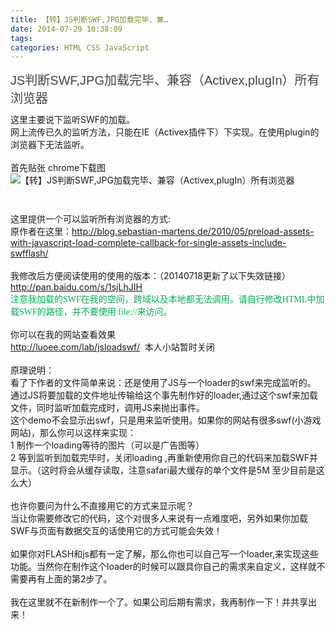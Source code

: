 ```yaml
---
title: 【转】JS判断SWF,JPG加载完毕、兼…
date: 2014-07-29 10:38:09
tags: 
categories: HTML CSS JavaScript
---
```


<!--more-->


<div id="sina_keyword_ad_area2" class="articalContent   newfont_family">
<div style="">
<h2 style="font-size:20px; font-family:tahoma,helvetica,'microsoft yahei',arial; float:left; font-weight:normal; color:rgb(69,69,69); padding-bottom:0px; padding-top:0px; padding-left:0px; margin:0px 0px 10px; padding-right:0px">
JS判断SWF,JPG加载完毕、兼容（Activex,plugIn）所有浏览器</h2>
</div>
<div style="">
<p style="padding-bottom:0px; padding-top:0px; padding-left:0px; margin:0px; padding-right:0px">
这里主要说下监听SWF的加载。<br>
</p>
<p style="padding-bottom:0px; padding-top:0px; padding-left:0px; margin:0px; padding-right:0px">
网上流传已久的监听方法，只能在IE（Activex插件下）下实现。在使用plugin的浏览器下无法监听。</p>
<p style="padding-bottom:0px; padding-top:0px; padding-left:0px; margin:0px; padding-right:0px">
<br>
</p>
<p style="padding-bottom:0px; padding-top:0px; padding-left:0px; margin:0px; padding-right:0px">
首先贴张&nbsp;<wbr>chrome下载图</p>
<p style="padding-bottom:0px; padding-top:0px; padding-left:0px; margin:0px; padding-right:0px">
<img title="" src="http://simg.sinajs.cn/blog7style/images/common/sg_trans.gif" name="image_operate_34031406250906205" alt="【转】JS判断SWF,JPG加载完毕、兼容（Activex,plugIn）所有浏览器" style="margin-bottom:8px; max-width:758px; border-top:0px; border-right:0px; vertical-align:top; border-bottom:0px; clear:both; border-left:0px"></p>
<p style="padding-bottom:0px; padding-top:0px; padding-left:0px; margin:0px; padding-right:0px">
<br>
</p>
<p style="padding-bottom:0px; padding-top:0px; padding-left:0px; margin:0px; padding-right:0px">
<br>
</p>
<p style="padding-bottom:0px; padding-top:0px; padding-left:0px; margin:0px; padding-right:0px">
这里提供一个可以监听所有浏览器的方式:</p>
<p style="padding-bottom:0px; padding-top:0px; padding-left:0px; margin:0px; padding-right:0px">
原作者在这里：<a target="_blank" href="http://blog.sebastian-martens.de/2010/05/preload-assets-with-load-complete-callback-for-single-assets-include-swfflash/" target="_blank">http://blog.sebastian-martens.de/2010/05/preload-assets-with-javascript-load-complete-callback-for-single-assets-include-swfflash/</a>&nbsp;<wbr></p>
<p style="padding-bottom:0px; padding-top:0px; padding-left:0px; margin:0px; padding-right:0px">
<br>
</p>
<p style="padding-bottom:0px; padding-top:0px; padding-left:0px; margin:0px; padding-right:0px">
我修改后方便阅读使用的使用的版本：（20140718更新了以下失效链接）</p>
<p style="padding-bottom:0px; padding-top:0px; padding-left:0px; margin:0px; padding-right:0px">
<a target="_blank" href="http://115.com/file/an2apn9y#jsLoadSwf.rar" target="_blank"></a><a target="_blank" title="" href="http://pan.baidu.com/s/1sjLhJIH" target="_blank">http://pan.baidu.com/s/1sjLhJIH</a>&nbsp;<wbr>&nbsp;<wbr><br>
</p>
<p style="padding-bottom:0px; padding-top:0px; padding-left:0px; margin:0px; padding-right:0px">
<span style="color:rgb(0,176,80)"><span style="font-family:Tahoma">注意我加载的SWF在我的空间，跨域以及本地都无法调用。请自行修改HTML中加载SWF的路径，并不要使用&nbsp;<wbr>file://来访问。</span></span></p>
<p style="padding-bottom:0px; padding-top:0px; padding-left:0px; margin:0px; padding-right:0px">
<br>
</p>
<p style="padding-bottom:0px; padding-top:0px; padding-left:0px; margin:0px; padding-right:0px">
你可以在我的网站查看效果</p>
<p style="padding-bottom:0px; padding-top:0px; padding-left:0px; margin:0px; padding-right:0px">
<a target="_blank" href="http://luoee.com/lab/jsloadswf/" target="_blank">http://luoee.com/lab/jsloadswf/</a>&nbsp;<wbr>&nbsp;<wbr>本人小站暂时关闭<br>
</p>
<p style="padding-bottom:0px; padding-top:0px; padding-left:0px; margin:0px; padding-right:0px">
<br>
</p>
<p style="padding-bottom:0px; padding-top:0px; padding-left:0px; margin:0px; padding-right:0px">
原理说明：</p>
<p style="padding-bottom:0px; padding-top:0px; padding-left:0px; margin:0px; padding-right:0px">
看了下作者的文件简单来说：还是使用了JS与一个loader的swf来完成监听的。</p>
<p style="padding-bottom:0px; padding-top:0px; padding-left:0px; margin:0px; padding-right:0px">
通过JS将要加载的文件地址传输给这个事先制作好的loader,通过这个swf来加载文件，同时监听加载完成时，调用JS来抛出事件。</p>
<p style="padding-bottom:0px; padding-top:0px; padding-left:0px; margin:0px; padding-right:0px">
这个demo不会显示出swf，只是用来监听使用。如果你的网站有很多swf(小游戏网站)，那么你可以这样来实现：</p>
<p style="padding-bottom:0px; padding-top:0px; padding-left:0px; margin:0px; padding-right:0px">
1&nbsp;<wbr>制作一个loading等待的图片（可以是广告图等）</p>
<p style="padding-bottom:0px; padding-top:0px; padding-left:0px; margin:0px; padding-right:0px">
2&nbsp;<wbr>等到监听到加载完毕时，关闭loading&nbsp;<wbr>,再重新使用你自己的代码来加载SWF并显示。（这时将会从缓存读取，注意safari最大缓存的单个文件是5M&nbsp;<wbr>至少目前是这么大）</p>
<p style="padding-bottom:0px; padding-top:0px; padding-left:0px; margin:0px; padding-right:0px">
<br>
</p>
<p style="padding-bottom:0px; padding-top:0px; padding-left:0px; margin:0px; padding-right:0px">
也许你要问为什么不直接用它的方式来显示呢？</p>
<p style="padding-bottom:0px; padding-top:0px; padding-left:0px; margin:0px; padding-right:0px">
当让你需要修改它的代码，这个对很多人来说有一点难度吧，另外如果你加载SWF与页面有数据交互的话使用它的方式可能会失效！</p>
<p style="padding-bottom:0px; padding-top:0px; padding-left:0px; margin:0px; padding-right:0px">
<br>
</p>
<p style="padding-bottom:0px; padding-top:0px; padding-left:0px; margin:0px; padding-right:0px">
如果你对FLASH和js都有一定了解，那么你也可以自己写一个loader,来实现这些功能。当然你在制作这个loader的时候可以跟具你自己的需求来自定义，这样就不需要再有上面的第2步了。</p>
<p style="padding-bottom:0px; padding-top:0px; padding-left:0px; margin:0px; padding-right:0px">
<br>
</p>
<p style="padding-bottom:0px; padding-top:0px; padding-left:0px; margin:0px; padding-right:0px">
我在这里就不在新制作一个了。如果公司后期有需求，我再制作一下！并共享出来！</p>
</div>
</div>
